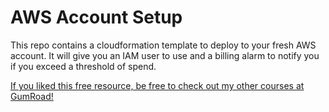 # AWS Account Setup

This repo contains a cloudformation template to deploy to your fresh AWS account. It will give you an IAM user to use and a billing alarm to notify you if you exceed a threshold of spend.

[If you liked this free resource, be free to check out my other courses at GumRoad!](https://store.owen.dev)
